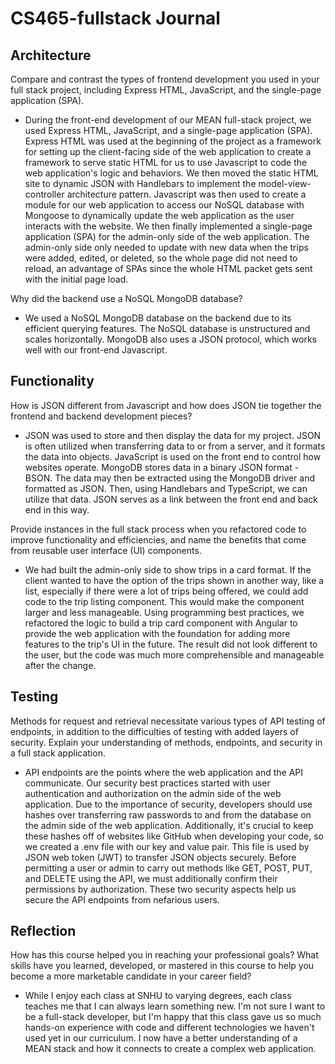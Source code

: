 # CS465-fullstack Journal
## Architecture

Compare and contrast the types of frontend development you used in your full stack project, including Express HTML, JavaScript, and the single-page application (SPA).
- During the front-end development of our MEAN full-stack project, we used Express HTML, JavaScript, and a single-page application (SPA). Express HTML was used at the beginning of the project as a framework for setting up the client-facing side of the web application to create a framework to serve static HTML for us to use Javascript to code the web application's logic and behaviors. We then moved the static HTML site to dynamic JSON with Handlebars to implement the model-view-controller architecture pattern. Javascript was then used to create a module for our web application to access our NoSQL database with Mongoose to dynamically update the web application as the user interacts with the website. We then finally implemented a single-page application (SPA) for the admin-only side of the web application. The admin-only side only needed to update with new data when the trips were added, edited, or deleted, so the whole page did not need to reload, an advantage of SPAs since the whole HTML packet gets sent with the initial page load.
		
Why did the backend use a NoSQL MongoDB database?
- We used a NoSQL MongoDB database on the backend due to its efficient querying features. The NoSQL database is unstructured and scales horizontally. MongoDB also uses a JSON protocol, which works well with our front-end Javascript.
		
## Functionality

How is JSON different from Javascript and how does JSON tie together the frontend and backend development pieces?
- JSON was used to store and then display the data for my project. JSON is often utilized when transferring data to or from a server, and it formats the data into objects. JavaScript is used on the front end to control how websites operate. MongoDB stores data in a binary JSON format - BSON. The data may then be extracted using the MongoDB driver and formatted as JSON. Then, using Handlebars and TypeScript, we can utilize that data. JSON serves as a link between the front end and back end in this way.
		
Provide instances in the full stack process when you refactored code to improve functionality and efficiencies, and name the benefits that come from reusable user interface (UI) components.
- We had built the admin-only side to show trips in a card format. If the client wanted to have the option of the trips shown in another way, like a list, especially if there were a lot of trips being offered, we could add code to the trip listing component. This would make the component larger and less manageable. Using programming best practices, we refactored the logic to build a trip card component with Angular to provide the web application with the foundation for adding more features to the trip's UI in the future. The result did not look different to the user, but the code was much more comprehensible and manageable after the change.
		
## Testing

Methods for request and retrieval necessitate various types of API testing of endpoints, in addition to the difficulties of testing with added layers of security. Explain your understanding of methods, endpoints, and security in a full stack application.
- API endpoints are the points where the web application and the API communicate. Our security best practices started with user authentication and authorization on the admin side of the web application. Due to the importance of security, developers should use hashes over transferring raw passwords to and from the database on the admin side of the web application. Additionally, it's crucial to keep these hashes off of websites like GitHub when developing your code, so we created a .env file with our key and value pair. This file is used by JSON web token (JWT) to transfer JSON objects securely. Before permitting a user or admin to carry out methods like GET, POST, PUT, and DELETE using the API, we must additionally confirm their permissions by authorization. These two security aspects help us secure the API endpoints from nefarious users. 
		
## Reflection

How has this course helped you in reaching your professional goals? What skills have you learned, developed, or mastered in this course to help you become a more marketable candidate in your career field?
- While I enjoy each class at SNHU to varying degrees, each class teaches me that I can always learn something new. I'm not sure I want to be a full-stack developer, but I'm happy that this class gave us so much hands-on experience with code and different technologies we haven't used yet in our curriculum. I now have a better understanding of a MEAN stack and how it connects to create a complex web application.
